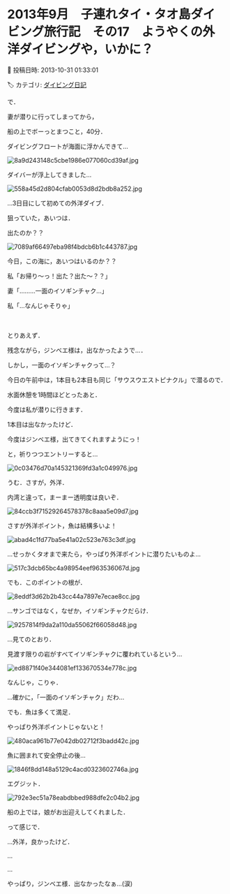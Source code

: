 # 2013年9月　子連れタイ・タオ島ダイビング旅行記　その17　ようやくの外洋ダイビングや，いかに？

📅 投稿日時: 2013-10-31 01:33:01

🏷️ カテゴリ: [ダイビング日記](ce3a7a8d424d112fce83ee85c81a0e344.md)

で．





妻が潜りに行ってしまってから，


船の上でボーっとまつこと，40分．


ダイビングフロートが海面に浮かんできて…




![8a9d243148c5cbe1986e077060cd39af.jpg](images/8a9d243148c5cbe1986e077060cd39af.jpg)




ダイバーが浮上してきました…




![558a45d2d804cfab0053d8d2bdb8a252.jpg](images/558a45d2d804cfab0053d8d2bdb8a252.jpg)




…3日目にして初めての外洋ダイブ．


狙っていた，あいつは．


出たのか？？




![7089af66497eba98f4bdcb6b1c443787.jpg](images/7089af66497eba98f4bdcb6b1c443787.jpg)




今日，この海に，あいつはいるのか？？





私「お帰り～っ！出た？出た～？？」





妻「………一面のイソギンチャク…」





私「…なんじゃそりゃ」


　


とりあえず．


残念ながら，ジンベエ様は，出なかったようで…．


しかし，一面のイソギンチャクって…？





今日の午前中は，1本目も2本目も同じ「サウスウエストピナクル」で潜るので．


水面休憩を1時間ほどとったあと．


今度は私が潜りに行きます．





1本目は出なかったけど．


今度はジンベエ様，出てきてくれますようにっ！


と，祈りつつエントリーすると…




![0c03476d70a145321369fd3a1c049976.jpg](images/0c03476d70a145321369fd3a1c049976.jpg)




うむ．さすが，外洋．


内湾と違って，まーまー透明度は良いぞ．




![84ccb3f71529264578378c8aaa5e09d7.jpg](images/84ccb3f71529264578378c8aaa5e09d7.jpg)




さすが外洋ポイント，魚は結構多いよ！




![abad4c1fd77ba5e41a02c523e763c3df.jpg](images/abad4c1fd77ba5e41a02c523e763c3df.jpg)




…せっかくタオまで来たら，やっぱり外洋ポイントに潜りたいものよ…




![517c3dcb65bc4a98954eef963536067d.jpg](images/517c3dcb65bc4a98954eef963536067d.jpg)




でも．このポイントの根が．




![8eddf3d62b2b43cc44a7897e7ecae8cc.jpg](images/8eddf3d62b2b43cc44a7897e7ecae8cc.jpg)




…サンゴではなく，なぜか，イソギンチャクだらけ．




![9257814f9da2a110da55062f66058d48.jpg](images/9257814f9da2a110da55062f66058d48.jpg)




…見てのとおり．


見渡す限りの岩がすべてイソギンチャクに覆われているという…




![ed8871f40e344081ef133670534e778c.jpg](images/ed8871f40e344081ef133670534e778c.jpg)




なんじゃ，こりゃ．


…確かに，「一面のイソギンチャク」だわ…


でも．魚は多くて満足．


やっぱり外洋ポイントじゃないと！




![480aca961b77e042db02712f3badd42c.jpg](images/480aca961b77e042db02712f3badd42c.jpg)




魚に囲まれて安全停止の後…




![1846f8dd148a5129c4acd0323602746a.jpg](images/1846f8dd148a5129c4acd0323602746a.jpg)




エグジット．




![792e3ec51a78eabdbbed988dfe2c04b2.jpg](images/792e3ec51a78eabdbbed988dfe2c04b2.jpg)




船の上では，娘がお出迎えしてくれました．





って感じで．


…外洋，良かったけど．


…


…


やっぱり，ジンベエ様．出なかったなぁ…(涙)
